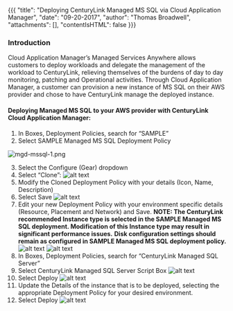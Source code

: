 {{{
  "title": "Deploying CenturyLink Managed MS SQL via Cloud Application Manager",
  "date": "09-20-2017",
  "author": "Thomas Broadwell",
  "attachments": [],
  "contentIsHTML": false
}}}

### Introduction
Cloud Application Manager’s Managed Services Anywhere allows customers to deploy workloads and delegate the management of the workload to CenturyLink, relieving themselves of the burdens of day to day monitoring, patching and Operational activities.  Through Cloud Application Manager, a customer can provision a new instance of MS SQL on their AWS provider and chose to have CenturyLink manage the deployed instance.

#### Deploying Managed MS SQL to your AWS provider with CenturyLink Cloud Application Manager:
1.	In Boxes, Deployment Policies, search for “SAMPLE”
2.	Select SAMPLE Managed MS SQL Deployment Policy 

![mgd-mssql-1.png](PublicKB/images/cloud-application-manager/mgd_mssql-1.png)

3.	Select the Configure (Gear) dropdown 
4.	Select “Clone”:
![alt text](PublicKB/images/cloud-application-manager/mgd_mssql-2.JPG "Step 3 and 4")
5.	Modify the Cloned Deployment Policy with your details (Icon, Name, Description) 
6.	Select Save
![alt text](PublicKB/images/cloud-application-manager/mgd_mssql-3.JPG "Step 5 and 6")
7.	Edit your new Deployment Policy with your environment specific details (Resource, Placement and Network) and Save. 
**NOTE:  The CenturyLink recommended Instance type is selected in the SAMPLE Managed MS SQL deployment.  Modification of this Instance type may result in significant performance issues.**
**Disk configuration settings should remain as configured in SAMPLE Managed MS SQL deployment policy.**
![alt text](PublicKB/images/cloud-application-manager/mgd_mssql-4.JPG "Step 7a")
![alt text](PublicKB/images/cloud-application-manager/mgd_mssql-5.JPG "Step 7b")
8.	In Boxes, Deployment Policies, search for “CenturyLink Managed SQL Server”
9.	Select CenturyLink Managed SQL Server Script Box
![alt text](PublicKB/images/cloud-application-manager/mgd_mssql-6.JPG "Step 8 and 9")
10.	Select Deploy
![alt text](PublicKB/images/cloud-application-manager/mgd_mssql-7.JPG "Step 10")
11.	Update the Details of the instance that is to be deployed, selecting the appropriate Deployment Policy for your desired environment.
12.	Select Deploy
![alt text](PublicKB/images/cloud-application-manager/mgd_mssql-8.JPG "Step 11 and 12")
